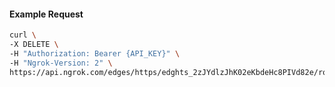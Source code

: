 <!-- Code generated for API Clients. DO NOT EDIT. -->

#### Example Request

```bash
curl \
-X DELETE \
-H "Authorization: Bearer {API_KEY}" \
-H "Ngrok-Version: 2" \
https://api.ngrok.com/edges/https/edghts_2zJYdlzJhK02eKbdeHc8PIVd82e/routes/edghtsrt_2zJYdlEcmwnIXjT4EunqFhYFeZT/backend
```
